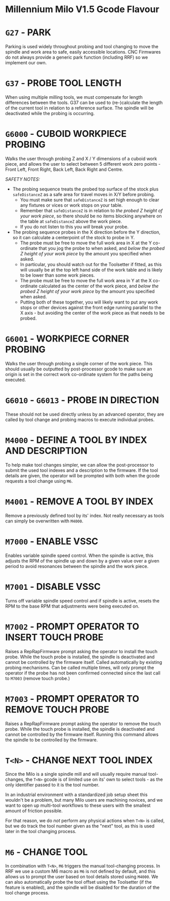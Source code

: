 # Millennium Milo V1.5 Gcode Flavour

# `G27`   - PARK
Parking is used widely throughout probing and tool changing to move the spindle and work area to safe, easily accessible locations. CNC Firmwares do not always provide a generic park function (including RRF) so we implement our own.

# `G37`   - PROBE TOOL LENGTH
When using multiple milling tools, we must compensate for length differences between the tools. G37 can be used to (re-)calculate the length of the current tool in relation to a reference surface. The spindle will be deactivated while the probing is occurring.

# `G6000` - CUBOID WORKPIECE PROBING
Walks the user through probing Z and X / Y dimensions of a cuboid work piece, and allows the user to select between 5 different work zero points - Front Left, Front Right, Back Left, Back Right and Centre.

*SAFETY NOTES:*
  * The probing sequence treats the probed top surface of the stock plus `safeDistanceZ` as a safe area for travel moves in X/Y before probing.
    - You must make sure that `safeDistanceZ` is set high enough to clear any fixtures or vices or work stops on your table.
    - Remember that `safeDistanceZ` is in relation to _the probed Z height of your work piece_, so there should be no items blocking anywhere on the table at `safeDistanceZ` above the work piece.
    - If you do not listen to this you _will_ break your probe.
  * The probing sequence probes in the X direction before the Y direction, so it can calculate a centerpoint of the stock to probe in Y.
    - The probe must be free to move the full work area in X at the Y co-ordinate that you jog the probe to when asked, and _below the probed Z height of your work piece_ by the amount you specified when asked.
    - In particular, you should watch out for the Toolsetter if fitted, as this will usually be at the top left hand side of the work table and is likely to be lower than some work pieces.
    - The probe must be free to move the full work area in Y at the X co-ordinate calculated as the center of the work piece, and _below the probed Z height of your work piece_ by the amount you specified when asked.
    - Putting both of these together, you will likely want to put any work stops or other devices against the front edge running parallel to the X axis - but avoiding the center of the work piece as that needs to be probed.

# `G6001` - WORKPIECE CORNER PROBING
Walks the user through probing a single corner of the work piece. This should usually be outputted by post-processor gcode to make sure an origin is set in the correct work co-ordinate system for the paths being executed.

# `G6010` - `G6013` - PROBE IN DIRECTION
These should not be used directly unless by an advanced operator, they are called by tool change and probing macros to execute individual probes.

# `M4000` - DEFINE A TOOL BY INDEX AND DESCRIPTION
To help make tool changes simpler, we can allow the post-processor to submit the used tool indexes and a description to the firmware. If the tool details are given, the operator will be prompted with both when the gcode requests a tool change using `M6`.

# `M4001` - REMOVE A TOOL BY INDEX
Remove a previously defined tool by its' index. Not really necessary as tools can simply be overwritten with `M4000`.

# `M7000` - ENABLE VSSC
Enables variable spindle speed control. When the spindle is active, this adjusts the RPM of the spindle up and down by a given value over a given period to avoid resonances between the spindle and the work piece.

# `M7001` - DISABLE VSSC
Turns off variable spindle speed control and if spindle is active, resets the RPM to the base RPM that adjustments were being executed on.

# `M7002` - PROMPT OPERATOR TO INSERT TOUCH PROBE
Raises a RepRapFirmware prompt asking the operator to install the touch probe. While the touch probe is installed, the spindle is deactivated and cannot be controlled by the firmware itself. Called automatically by existing probing mechanisms. Can be called multiple times, will only prompt the operator if the probe has not been confirmed connected since the last call to `M7003` (remove touch probe.)

# `M7003` - PROMPT OPERATOR TO REMOVE TOUCH PROBE
Raises a RepRapFirmware prompt asking the operator to remove the touch probe. While the touch probe is installed, the spindle is deactivated and cannot be controlled by the firmware itself. Running this command allows the spindle to be controlled by the firmware.

# `T<N>`  - CHANGE NEXT TOOL INDEX
Since the Milo is a single spindle mill and will usually require manual tool-changes, the `T<N>` gcode is of limited use on its' own to select tools - as the only identifier passed to it is the tool number.

In an industrial environment with a standardized job setup sheet this wouldn't be a problem, but many Milo users are machining novices, and we want to open up multi-tool workflows to these users with the smallest amount of friction possible.

For that reason, we do _not_ perform any physical actions when `T<N>` is called, but we do track the tool number given as the "next" tool, as this is used later in the tool changing process.

# `M6`   - CHANGE TOOL
In combination with `T<N>`, `M6` triggers the manual tool-changing process. In RRF we use a custom M6 macro as `M6` is not defined by default, and this allows us to prompt the user based on tool details stored using `M4000`. We can also automatically probe the tool offset using the Toolsetter (if the feature is enabled), and the spindle will be disabled for the duration of the tool change process.